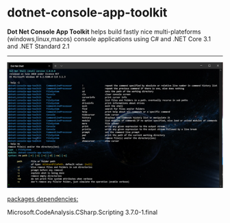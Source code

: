 # dotnet-console-app-toolkit
<b>Dot Net Console App Toolkit</b> helps build fastly nice multi-plateforms (windows,linux,macos) console applications using C# and .NET Core 3.1 and .NET Standard 2.1
<hr/>

<img src="Doc/2020-06-13 02_34_57-Window-github.png"/>

<u>packages dependencies:</u>

Microsoft.CodeAnalysis.CSharp.Scripting 3.7.0-1.final
